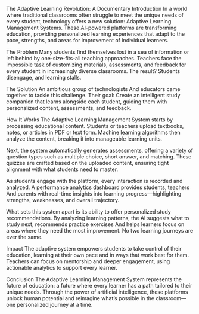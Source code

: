 The Adaptive Learning Revolution: A Documentary
Introduction
In a world where traditional classrooms often struggle to meet the unique needs of every student,
technology offers a new solution: Adaptive Learning Management Systems.
These AI-powered platforms are transforming education,
providing personalized learning experiences that adapt to the pace, strengths, and areas for improvement of individual learners.

The Problem
Many students find themselves lost in a sea of information or left behind by one-size-fits-all teaching approaches. Teachers face the impossible task of customizing materials, assessments, and feedback for every student in increasingly diverse classrooms. The result? Students disengage, and learning stalls.

The Solution
An ambitious group of technologists 
And educators came together to tackle this challenge. 
Their goal: Create an intelligent study companion that learns alongside each 
student, guiding them with personalized content, assessments, and feedback.

How It Works
The Adaptive Learning Management System starts by processing educational content.
Students or teachers upload textbooks, notes, or articles in PDF or text form.
Machine learning algorithms then analyze the content, breaking it into manageable learning units.

Next, the system automatically generates assessments,
offering a variety of question types such as multiple choice, short answer, and matching.
These quizzes are crafted based on the uploaded content, ensuring tight alignment with what students need to master.

As students engage with the platform, every interaction is recorded and analyzed.
A performance analytics dashboard provides students, teachers
And parents with real-time insights into learning progress—highlighting strengths, weaknesses, and overall trajectory.

What sets this system apart is its ability to offer personalized study recommendations.
By analyzing learning patterns, the AI suggests what to study next, recommends practice exercises 
And helps learners focus on areas where they need the most improvement.
No two learning journeys are ever the same.

Impact
The adaptive system empowers students to take control of their education, learning at their own pace and in ways that work best for them.
Teachers can focus on mentorship and deeper engagement, using actionable analytics to support every learner.

Conclusion
The Adaptive Learning Management System represents the future of education: a future where every learner has a path tailored to their unique needs.
Through the power of artificial intelligence, these platforms unlock human potential and reimagine what’s possible in the classroom—one personalized journey at a time.

